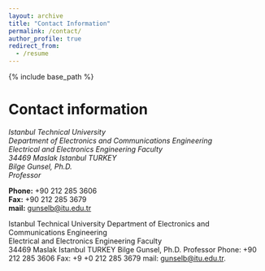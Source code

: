```yaml
---
layout: archive
title: "Contact Information"
permalink: /contact/
author_profile: true
redirect_from:
  - /resume
---
```


{% include base_path %}


Contact information
======

<address>
  Istanbul Technical University<br /> Department of Electronics and Communications Engineering<br /> Electrical and Electronics Engineering Faculty<br />
  34469 Maslak Istanbul TURKEY<br />Bilge Gunsel, Ph.D.<br />Professor<br />
</address>

**Phone:** +90 212 285 3606<br />
**Fax:** +90 212 285 3679<br />
**mail:** [gunselb@itu.edu.tr](mailto:gunselb@itu.edu.tr "Direct Mail")<br />


Istanbul Technical University
Department of Electronics and Communications 
Engineering <br>
Electrical and Electronics Engineering Faculty <br>
34469 Maslak Istanbul TURKEY
Bilge Gunsel, Ph.D.
Professor
Phone: +90 212 285 3606
Fax: +9 +0 212 285 3679
mail: [gunselb@itu.edu.tr](mailto:gunselb@itu.edu.tr "Direct Mail").
